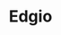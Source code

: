---
facebook: https://facebook.com/Edgioinc
linkedin: https://linkedin.com/company/edgio
logohandle: edgio
sort: edgio
title: Edgio
twitter: https://x.com/edgioinc
website: https://edg.io/
---